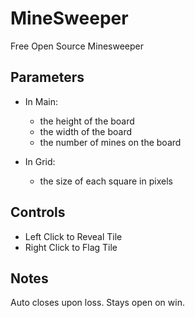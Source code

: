 # MineSweeper
Free Open Source Minesweeper

## Parameters
* In Main: 
  * the height of the board 
  * the width of the board 
  * the number of mines on the board

* In Grid:
  * the size of each square in pixels

## Controls
* Left Click to Reveal Tile 
* Right Click to Flag Tile

## Notes
Auto closes upon loss.
Stays open on win.
